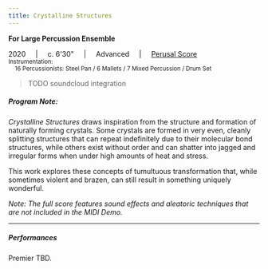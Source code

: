 ```yaml
---
title: Crystalline Structures
---
```

**For Large Percussion Ensemble**

2020     |     c. 6'30"     |     Advanced     |     [Perusal Score](</Crystalline Structures PERUSAL.pdf>)<br>
<small>Instrumentation:</small><br>
<small>&nbsp; &nbsp; 16 Percussionists: Steel Pan / 6 Mallets / 7 Mixed Percussion / Drum Set</small><br> 

> TODO soundcloud integration

##### Program Note: 

*Crystalline Structures* draws inspiration from the structure and formation of naturally forming crystals. Some crystals are formed in very even, cleanly splitting structures that can repeat indefinitely due to their molecular bond structures, while others exist without order and can shatter into jagged and irregular forms when under high amounts of heat and stress.

This work explores these concepts of tumultuous transformation that, while sometimes violent and brazen, can still result in something uniquely wonderful.

*Note: The full score features sound effects and aleatoric techniques that are not included in the MIDI Demo.*

---
##### Performances

Premier TBD.